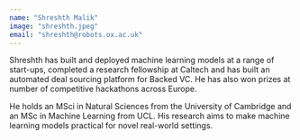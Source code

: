 ```yaml
---
name: "Shreshth Malik"
image: "shreshth.jpeg"
email: "shreshth@robots.ox.ac.uk"
---
```


Shreshth has built and deployed machine learning models at a range of start-ups, completed a research fellowship at Caltech and has built an automated deal sourcing platform for Backed VC. He has also won prizes at number of competitive hackathons across Europe.

He holds an MSci in Natural Sciences from the University of Cambridge and an MSc in Machine Learning from UCL. His research aims to make machine learning models practical for novel real-world settings.